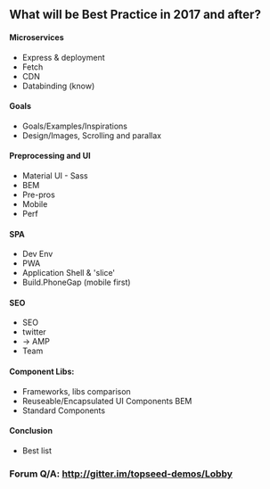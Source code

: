 ## What will be Best Practice in 2017 and after?

#### Microservices
- Express & deployment
- Fetch
- CDN
- Databinding (know)

#### Goals
- Goals/Examples/Inspirations
- Design/Images, Scrolling and parallax

#### Preprocessing and UI
- Material UI - Sass
- BEM
- Pre-pros
- Mobile 
- Perf

#### SPA
- Dev Env
- PWA
- Application Shell & 'slice'
- Build.PhoneGap (mobile first)

#### SEO
- SEO
- twitter
- -> AMP 
- Team

#### Component Libs:
- Frameworks, libs comparison
- Reuseable/Encapsulated UI Components BEM
- Standard Components

#### Conclusion 
- Best list
### Forum Q/A: http://gitter.im/topseed-demos/Lobby

